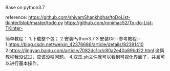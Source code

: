 Base on python3.7

reference:
https://github.com/shivamShankhdhar/toDoList-tkinter/blob/master/todo.py
https://github.com/ronimac52/To-do-List-TKinter-

简单教程：
1.下载整个包；
2.安装Python3.7
3.安装Git--参考教程--
  1.https://blog.csdn.net/weixin_42376686/article/details/82391410
  2.https://jingyan.baidu.com/article/7082dc1cdc80a2e40a89bd22.html
  这俩教程我没试过，应该没啥问题。
4.双击.sh文件就可以看到可视化界面了，并且可以进行基本操作。

  
